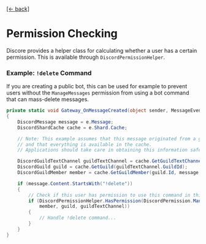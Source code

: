 [[← back]](./README.md)

# Permission Checking

Discore provides a helper class for calculating whether a user has a certain permission. This is available through `DiscordPermissionHelper`.

### Example: `!delete` Command
If you are creating a public bot, this can be used for example to prevent users without the `ManageMessages` permission from using a bot command that can mass-delete messages.

```csharp
private static void Gateway_OnMessageCreated(object sender, MessageEventArgs e)
{
    DiscordMessage message = e.Message;
    DiscordShardCache cache = e.Shard.Cache;

    // Note: This example assumes that this message originated from a guild channel, 
    // and that everything is available in the cache.
    // Applications should take care in obtaining this information safely.

    DiscordGuildTextChannel guildTextChannel = cache.GetGuildTextChannel(message.ChannelId);
    DiscordGuild guild = cache.GetGuild(guildTextChannel.GuildId);
    DiscordGuildMember member = cache.GetGuildMember(guild.Id, message.Author.Id);

    if (message.Content.StartsWith("!delete"))
    {
        // Check if this user has permission to use this command in this channel.
        if (DiscordPermissionHelper.HasPermission(DiscordPermission.ManageMessages, 
            member, guild, guildTextChannel))
        {
            // Handle !delete command...
        }
    }
}
```

